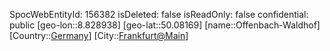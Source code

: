 ﻿---
location: [50.08169,8.828938]
type: Station
tags:
- geo/Station

---
SpocWebEntityId: 156382
isDeleted: false
isReadOnly: false
confidential: public
[geo-lon::8.828938]
[geo-lat::50.08169]
[name::Offenbach-Waldhof]
[Country::[Germany](geo/Continent/Europe/Germany.md)]
[City::[Frankfurt@Main](geo/Continent/Europe/Germany/Hessen/Frankfurt@Main.md)]


